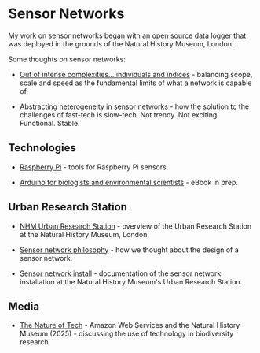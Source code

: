 # Sensor Networks

My work on sensor networks began with an [open source data logger](https://doi.org/10.3897/BDJ.2.e1059) that was deployed in the grounds of the Natural History Museum, London.

Some thoughts on sensor networks:

- [Out of intense complexities… individuals and indices](https://medium.ebaker.me.uk/out-of-intense-complexities-individuals-and-indices-46df4e962c9b) - balancing scope, scale and speed as the fundamental limits of what a network is capable of.

- [Abstracting heterogeneity in sensor networks](https://medium.ebaker.me.uk/sensor-networks-1-abstracting-heterogeneity-319c0c41c9fa) - how the solution to the challenges of fast-tech is slow-tech. Not trendy. Not exciting. Functional. Stable.

## Technologies

- [Raspberry Pi](/raspberrypi) - tools for Raspberry Pi sensors.

- [Arduino for biologists and environmental scientists](https://arduino.wildlife.systems) - eBook in prep.

## Urban Research Station

- [NHM Urban Research Station](/urban-research-station) - overview of the Urban Research Station at the Natural History Museum, London.

- [Sensor network philosophy](/notes/sensor-network-philosophy) - how we thought about the design of a sensor network.

- [Sensor network install](/notes/sensor-network-install) - documentation of the sensor network installation at the Natural History Museum's Urban Research Station.

## Media

- [The Nature of Tech](https://aws.amazon.com/uki/cloud-services/sustainability-aws-and-nhm/) - Amazon Web Services and the Natural History Museum (2025) - discussing the use of technology in biodiversity research.
